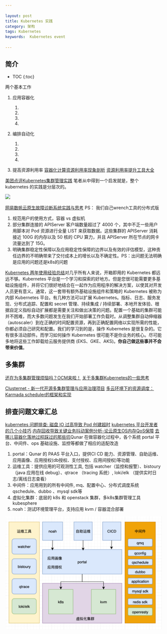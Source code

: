 ```yaml
---

layout: post
title: Kubernetes 实践
category: 架构
tags: Kubernetes
keywords:  Kubernetes event

---
```


## 简介

* TOC
{:toc}

两个基本工作

1. 应用容器化

    1. 
    2. 
    3. 
    4. 
2. 编排自动化

    1. 
    2. 
    3. 
    4. 
3. 提高资源利用率 [容器化计算资源利用率现象剖析](https://mp.weixin.qq.com/s/8sHsI1pVm-1RX5w1F3uWPg) [资源利用率提升工具大全](https://mp.weixin.qq.com/s/tjpSneIghbGlRpAg1qkhHA)

[美团点评Kubernetes集群管理实践](https://mp.weixin.qq.com/s/lYDYzEUlvXQhCO1xCJ7HAg) 笔者从中得到一个启发就是，整个kubernetes 的实践是分层次的。

![](/public/upload/kubernetes/meituan_kubernetes_practice.png)

[网易数帆云原生故障诊断系统实践与思考](https://zhuanlan.zhihu.com/p/347629491) PS： 我们自己wrench工具的分布式版
1. 规范用户的使用方式，容器 vs 虚拟机
2. 部分集群连接的 APIServer 客户端数量超过了 4000 个，其中不乏一些用户用脚本对 Pod 资源进行全量 LIST 来获取数据。这些集群的 APIServer 消耗接近 100G 的内存以及 50 核的 CPU 算力，并且 APIServer 所在节点的网卡流量达到了 15G。
3. 明确集群稳定性保障以及应用稳定性保障的边界以及有效的评估模型，这种责任边界的不明确带来了交付成本上的增长以及不确定性。PS：出问题无法明确是应用的问题还是k8s的问题


[Kubernetes 两年使用经验总结](https://mp.weixin.qq.com/s/5W8NemCKXK70OMyUQUlOfg)对几乎所有人来说，开箱即用的 Kubernetes 都远远不够。Kubernetes 平台是一个学习和探索的好地方。但是您很可能需要更多基础设施组件，并将它们很好地结合在一起作为应用程序的解决方案，以使其对开发人员更有意义。通常，这一套带有额外基础设施组件和策略的 Kubernetes 被称为内部 Kubernetes 平台。有几种方法可以扩展 Kubernetes。指标、日志、服务发现、分布式追踪、配置和 secret 管理、持续集成 / 持续部署、本地开发体验、根据自定义指标自动扩展都是需要关注和做出决策的问题。配置一个基础的集群可能并不困难，而大多数问题发生在我们开始部署工作负载时。从调整集群自动伸缩器（autoscaler）到在正确的时间配置资源，再到正确配置网络以实现所需的性能，你都必须自己研究和配置。我们的学习到的是，操作 Kubernetes 是很复杂的。它有很多活动部件。而学习如何操作 Kubernetes 很可能不是你业务的核心。尽可能多地将这些工作卸载给云服务提供商 (EKS、GKE、AKS)。**你自己做这些事并不会带来价值**。

## 多集群

[还在为多集群管理烦恼吗？OCM来啦！](https://mp.weixin.qq.com/s/t1AGv3E7Q00N7LmHLbdZyA)
[关于多集群Kubernetes的一些思考](https://mp.weixin.qq.com/s/haBM1BSDWLhRYBJH4cJHvA)

[Clusternet - 新一代开源多集群管理与应用治理项目](https://mp.weixin.qq.com/s/4kBmo9v35pXz9ooixNrXdQ)
[多云环境下的资源调度：Karmada scheduler的框架和实现](https://mp.weixin.qq.com/s/RvnEMpK7l9bqbQCrbPqBPQ)

## 排查问题文章汇总

[kubernetes 问题排查: 磁盘 IO 过高导致 Pod 创建超时](https://mp.weixin.qq.com/s/3v84M5idGi-nJ5u8RUzP6A)
[kubernetes 平台开发者的几个小技巧](https://mp.weixin.qq.com/s/RVYJd_3xzDps-1xFwtl01g)
[内存回收导致关键业务抖动案例分析-论云原生OS内存QoS保障](https://mp.weixin.qq.com/s/m74OgseP3I9AIKvPP6exrg)
[去哪儿容器化落地过程踩过的那些坑](https://mp.weixin.qq.com/s/TEHKO9M1BdkQre2IrIQUlA)Qunar 在做容器化过程中，各个系统 portal 平台、中间件、ops 基础设施、监控等都做了相应的适配改造
1. portal：Qunar 的 PAAS 平台入口，提供CI CD 能力、资源管理、自助运维、应用画像、应用授权(db授权、支付授权、应用间授权)等功能
2. 运维工具：提供应用的可观测性工具, 包括 watcher（监控和报警）、bistoury （java 应用在线 debug）、qtrace （tracing 系统）, loki/elk （提供实时日志/离线日志查看）
3. 中间件：应用用到的所有中间件, mq、配置中心、分布式调度系统 qschedule、dubbo 、mysql sdk等
4. 虚拟化集群：底层的 k8s 和 openstack 集群，多k8s集群管理工具 kubesphere
5. noah：测试环境管理平台，支持应用 kvm / 容器混合部署

![](/public/upload/kubernetes/qunar_overview.png)
